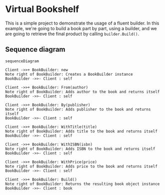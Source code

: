 # Virtual Bookshelf

This is a simple project to demonstrate the usage of a fluent builder. In this example, we're going to build a book part by part, using a builder, and we are going to retrieve the final product by calling `builder.Build()`.

## Sequence diagram

```mermaid
sequenceDiagram

Client ->>+ BookBuilder: new
Note right of BookBuilder: Creates a BookBuilder instance
BookBuilder ->>- Client : self

Client ->>+ BookBuilder: From(author)
Note right of BookBuilder: Adds author to the book and returns itself
BookBuilder ->>- Client : self

Client ->>+ BookBuilder: By(publisher)
Note right of BookBuilder: Adds publisher to the book and returns itself
BookBuilder ->>- Client : self

Client ->>+ BookBuilder: WithTitle(title)
Note right of BookBuilder: Adds title to the book and returns itself
BookBuilder ->>- Client : self

Client ->>+ BookBuilder: WithISBN(isbn)
Note right of BookBuilder: Adds ISBN to the book and returns itself
BookBuilder ->>- Client : self

Client ->>+ BookBuilder: WithPrice(price)
Note right of BookBuilder: Adds price to the book and returns itself
BookBuilder ->>- Client : self

Client ->>+ BookBuilder: Build()
Note right of BookBuilder: Returns the resulting book object instance
BookBuilder ->>- Client : book
```
